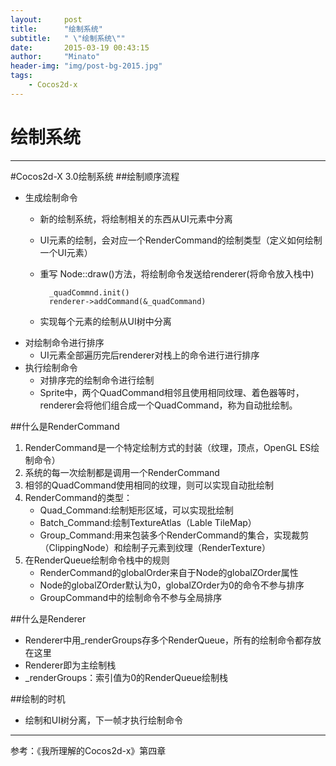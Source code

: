 ```yaml
---
layout:     post
title:      "绘制系统"
subtitle:   " \"绘制系统\""
date:       2015-03-19 00:43:15
author:     "Minato"
header-img: "img/post-bg-2015.jpg"
tags:
    - Cocos2d-x
---
```


# 绘制系统

<!-- create time: 2015-03-19 00:43:15  -->

----
#Cocos2d-X 3.0绘制系统
##绘制顺序流程
* 生成绘制命令
    + 新的绘制系统，将绘制相关的东西从UI元素中分离
    + UI元素的绘制，会对应一个RenderCommand的绘制类型（定义如何绘制一个UI元素）
    + 重写 Node::draw()方法，将绘制命令发送给renderer(将命令放入栈中)

            _quadCommnd.init()
            renderer->addCommand(&_quadCommand) 
            
    + 实现每个元素的绘制从UI树中分离
* 对绘制命令进行排序
    + UI元素全部遍历完后renderer对栈上的命令进行进行排序
* 执行绘制命令
    + 对排序完的绘制命令进行绘制
    + Sprite中，两个QuadCommand相邻且使用相同纹理、着色器等时，renderer会将他们组合成一个QuadCommand，称为自动批绘制。
    
##什么是RenderCommand
1. RenderCommand是一个特定绘制方式的封装（纹理，顶点，OpenGL ES绘制命令）
2. 系统的每一次绘制都是调用一个RenderCommand
3. 相邻的QuadCommand使用相同的纹理，则可以实现自动批绘制
4. RenderCommand的类型：
    + Quad_Command:绘制矩形区域，可以实现批绘制
    + Batch_Command:绘制TextureAtlas（Lable TileMap）
    + Group_Command:用来包装多个RenderCommand的集合，实现裁剪（ClippingNode）和绘制子元素到纹理（RenderTexture）
5. 在RenderQueue绘制命令栈中的规则
    + RenderCommand的globalOrder来自于Node的globalZOrder属性
    + Node的globalZOrder默认为0，globalZOrder为0的命令不参与排序
    + GroupCommand中的绘制命令不参与全局排序

##什么是Renderer
* Renderer中用_renderGroups存多个RenderQueue，所有的绘制命令都存放在这里
* Renderer即为主绘制栈
* _renderGroups：索引值为0的RenderQueue绘制栈


##绘制的时机
* 绘制和UI树分离，下一帧才执行绘制命令

----
参考：《我所理解的Cocos2d-x》第四章